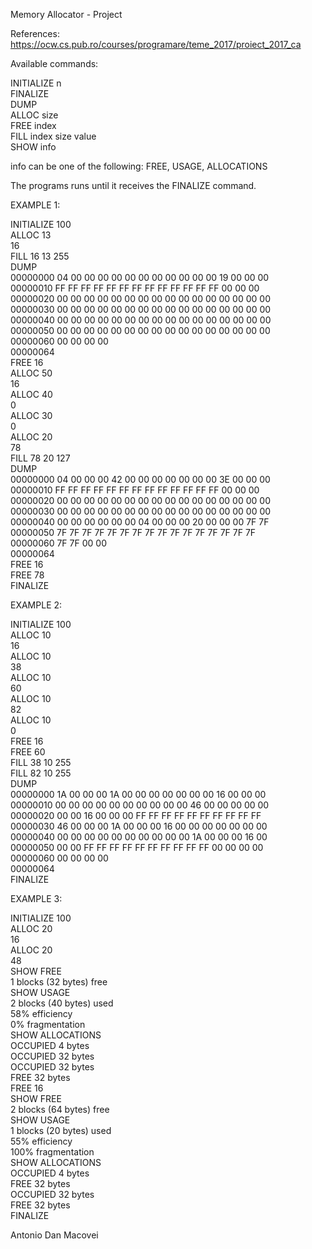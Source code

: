 Memory Allocator - Project  
  
References: https://ocw.cs.pub.ro/courses/programare/teme_2017/proiect_2017_ca  
  
Available commands:  
  
INITIALIZE n  
FINALIZE  
DUMP  
ALLOC size  
FREE index  
FILL index size value  
SHOW info  

info can be one of the following: FREE, USAGE, ALLOCATIONS    

The programs runs until it receives the FINALIZE command.    

EXAMPLE 1:  

INITIALIZE 100  
ALLOC 13  
16  
FILL 16 13 255  
DUMP  
00000000	04 00 00 00 00 00 00 00 00 00 00 00 19 00 00 00  
00000010	FF FF FF FF FF FF FF FF FF FF FF FF FF 00 00 00  
00000020	00 00 00 00 00 00 00 00 00 00 00 00 00 00 00 00  
00000030	00 00 00 00 00 00 00 00 00 00 00 00 00 00 00 00  
00000040	00 00 00 00 00 00 00 00 00 00 00 00 00 00 00 00  
00000050	00 00 00 00 00 00 00 00 00 00 00 00 00 00 00 00  
00000060	00 00 00 00  
00000064  
FREE 16  
ALLOC 50  
16  
ALLOC 40  
0  
ALLOC 30  
0  
ALLOC 20  
78  
FILL 78 20 127  
DUMP  
00000000	04 00 00 00 42 00 00 00 00 00 00 00 3E 00 00 00   
00000010	FF FF FF FF FF FF FF FF FF FF FF FF FF 00 00 00   
00000020	00 00 00 00 00 00 00 00 00 00 00 00 00 00 00 00   
00000030	00 00 00 00 00 00 00 00 00 00 00 00 00 00 00 00   
00000040	00 00 00 00 00 00 04 00 00 00 20 00 00 00 7F 7F  
00000050	7F 7F 7F 7F 7F 7F 7F 7F 7F 7F 7F 7F 7F 7F 7F 7F   
00000060	7F 7F 00 00   
00000064  
FREE 16  
FREE 78  
FINALIZE  
  
EXAMPLE 2:  
  
INITIALIZE 100  
ALLOC 10  
16  
ALLOC 10  
38  
ALLOC 10  
60  
ALLOC 10  
82  
ALLOC 10  
0  
FREE 16  
FREE 60  
FILL 38 10 255  
FILL 82 10 255  
DUMP  
00000000	1A 00 00 00 1A 00 00 00 00 00 00 00 16 00 00 00   
00000010	00 00 00 00 00 00 00 00 00 00 46 00 00 00 00 00  
00000020	00 00 16 00 00 00 FF FF FF FF FF FF FF FF FF FF  
00000030	46 00 00 00 1A 00 00 00 16 00 00 00 00 00 00 00   
00000040	00 00 00 00 00 00 00 00 00 00 1A 00 00 00 16 00  
00000050	00 00 FF FF FF FF FF FF FF FF FF FF 00 00 00 00   
00000060	00 00 00 00   
00000064  
FINALIZE  
  
EXAMPLE 3:  
  
INITIALIZE 100  
ALLOC 20  
16  
ALLOC 20  
48  
SHOW FREE  
1 blocks (32 bytes) free  
SHOW USAGE  
2 blocks (40 bytes) used  
58% efficiency  
0% fragmentation  
SHOW ALLOCATIONS  
OCCUPIED 4 bytes  
OCCUPIED 32 bytes  
OCCUPIED 32 bytes  
FREE 32 bytes  
FREE 16  
SHOW FREE  
2 blocks (64 bytes) free  
SHOW USAGE  
1 blocks (20 bytes) used  
55% efficiency  
100% fragmentation  
SHOW ALLOCATIONS  
OCCUPIED 4 bytes  
FREE 32 bytes  
OCCUPIED 32 bytes  
FREE 32 bytes  
FINALIZE  
  
  
Antonio Dan Macovei  


